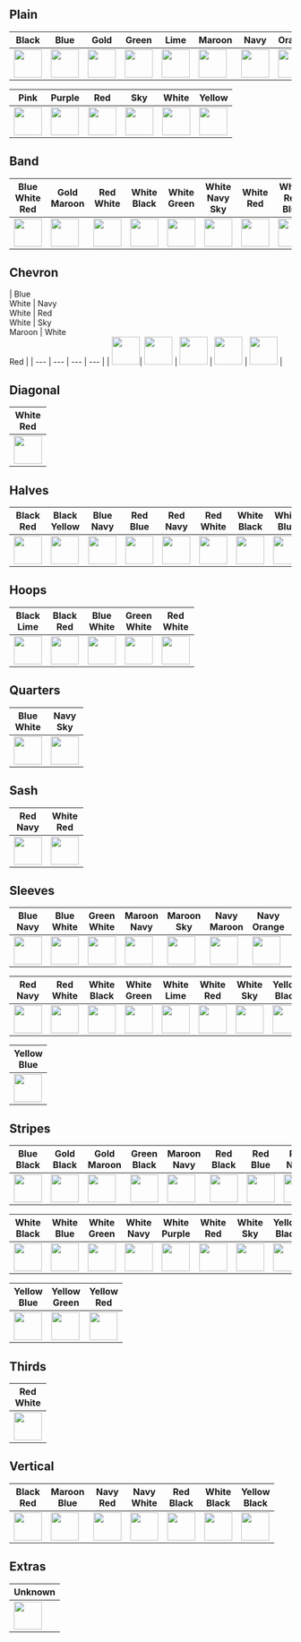## Plain

| Black | Blue | Gold | Green | Lime | Maroon | Navy | Orange |
| --- | --- | --- | --- | --- | --- | --- | --- |
| <img src="https://cdn.rawgit.com/dwdyer/football-kit-icons/master/shirts/plain_black.svg" width="50" /> | <img src="https://cdn.rawgit.com/dwdyer/football-kit-icons/master/shirts/plain_blue.svg" width="50" /> | <img src="https://cdn.rawgit.com/dwdyer/football-kit-icons/master/shirts/plain_gold.svg" width="50" /> | <img src="https://cdn.rawgit.com/dwdyer/football-kit-icons/master/shirts/plain_green.svg" width="50" /> | <img src="https://cdn.rawgit.com/dwdyer/football-kit-icons/master/shirts/plain_lime.svg" width="50" /> | <img src="https://cdn.rawgit.com/dwdyer/football-kit-icons/master/shirts/plain_maroon.svg" width="50" /> | <img src="https://cdn.rawgit.com/dwdyer/football-kit-icons/master/shirts/plain_navy.svg" width="50" /> | <img src="https://cdn.rawgit.com/dwdyer/football-kit-icons/master/shirts/plain_orange.svg" width="50" /> |

| Pink | Purple | Red | Sky | White | Yellow |
| --- | --- | --- | --- | --- | --- |
| <img src="https://cdn.rawgit.com/dwdyer/football-kit-icons/master/shirts/plain_pink.svg" width="50" /> | <img src="https://cdn.rawgit.com/dwdyer/football-kit-icons/master/shirts/plain_purple.svg" width="50" /> | <img src="https://cdn.rawgit.com/dwdyer/football-kit-icons/master/shirts/plain_red.svg" width="50" /> | <img src="https://cdn.rawgit.com/dwdyer/football-kit-icons/master/shirts/plain_skyblue.svg" width="50" /> | <img src="https://cdn.rawgit.com/dwdyer/football-kit-icons/master/shirts/plain_white.svg" width="50" /> | <img src="https://cdn.rawgit.com/dwdyer/football-kit-icons/master/shirts/plain_yellow.svg" width="50" /> |

## Band

| Blue<br/>White<br/>Red | Gold<br/>Maroon | Red<br/>White | White<br/>Black | White<br/>Green | White<br/>Navy<br/>Sky | White<br/>Red | White<br/>Red<br/>Blue |
| --- | --- | --- | --- | --- | --- | --- | --- |
| <img src="https://cdn.rawgit.com/dwdyer/football-kit-icons/master/shirts/band_blue_white_red.svg" width="50" /> | <img src="https://cdn.rawgit.com/dwdyer/football-kit-icons/master/shirts/band_gold_maroon.svg" width="50" /> | <img src="https://cdn.rawgit.com/dwdyer/football-kit-icons/master/shirts/band_red_white.svg" width="50" /> | <img src="https://cdn.rawgit.com/dwdyer/football-kit-icons/master/shirts/band_white_black.svg" width="50" /> | <img src="https://cdn.rawgit.com/dwdyer/football-kit-icons/master/shirts/band_white_green.svg" width="50" /> | <img src="https://cdn.rawgit.com/dwdyer/football-kit-icons/master/shirts/band_white_navy_skyblue.svg" width="50" /> | <img src="https://cdn.rawgit.com/dwdyer/football-kit-icons/master/shirts/band_white_red.svg" width="50" /> | <img src="https://cdn.rawgit.com/dwdyer/football-kit-icons/master/shirts/band_white_red_blue.svg" width="50" /> |

## Chevron

| Blue<br/>White | Navy<br/>White | Red<br/>White | Sky<br/>Maroon | White<br/>Red |
| --- | --- | --- | --- |
| <img src="https://cdn.rawgit.com/dwdyer/football-kit-icons/master/shirts/chevron_blue_white.svg" width="50" />| <img src="https://cdn.rawgit.com/dwdyer/football-kit-icons/master/shirts/chevron_navy_white.svg" width="50" /> | <img src="https://cdn.rawgit.com/dwdyer/football-kit-icons/master/shirts/chevron_red_white.svg" width="50" /> | <img src="https://cdn.rawgit.com/dwdyer/football-kit-icons/master/shirts/chevron_skyblue_maroon.svg" width="50" /> | <img src="https://cdn.rawgit.com/dwdyer/football-kit-icons/master/shirts/chevron_white_red.svg" width="50" /> |

## Diagonal

| White<br/>Red |
| --- |
| <img src="https://cdn.rawgit.com/dwdyer/football-kit-icons/master/shirts/diagonal_white_red.svg" width="50" /> |

## Halves

| Black<br/>Red | Black<br/>Yellow | Blue<br/>Navy | Red<br/>Blue | Red<br/>Navy | Red<br/>White | White<br/>Black | White<br/>Blue |
| --- | --- | --- | --- | --- | --- | --- | --- |
| <img src="https://cdn.rawgit.com/dwdyer/football-kit-icons/master/shirts/halves_black_red.svg" width="50" /> | <img src="https://cdn.rawgit.com/dwdyer/football-kit-icons/master/shirts/halves_black_yellow.svg" width="50" /> | <img src="https://cdn.rawgit.com/dwdyer/football-kit-icons/master/shirts/halves_blue_navy.svg" width="50" /> | <img src="https://cdn.rawgit.com/dwdyer/football-kit-icons/master/shirts/halves_red_blue.svg" width="50" /> | <img src="https://cdn.rawgit.com/dwdyer/football-kit-icons/master/shirts/halves_red_navy.svg" width="50" /> | <img src="https://cdn.rawgit.com/dwdyer/football-kit-icons/master/shirts/halves_red_white.svg" width="50" /> | <img src="https://cdn.rawgit.com/dwdyer/football-kit-icons/master/shirts/halves_white_black.svg" width="50" /> | <img src="https://cdn.rawgit.com/dwdyer/football-kit-icons/master/shirts/halves_white_blue.svg" width="50" /> |

## Hoops

| Black<br/>Lime | Black<br/>Red | Blue<br/>White | Green<br/>White | Red<br/>White |
| --- | --- | --- | --- | --- |
| <img src="https://cdn.rawgit.com/dwdyer/football-kit-icons/master/shirts/hoops_black_lime.svg" width="50" /> | <img src="https://cdn.rawgit.com/dwdyer/football-kit-icons/master/shirts/hoops_black_red.svg" width="50" /> | <img src="https://cdn.rawgit.com/dwdyer/football-kit-icons/master/shirts/hoops_blue_white.svg" width="50" /> | <img src="https://cdn.rawgit.com/dwdyer/football-kit-icons/master/shirts/hoops_green_white.svg" width="50" /> | <img src="https://cdn.rawgit.com/dwdyer/football-kit-icons/master/shirts/hoops_red_white.svg" width="50" /> |

## Quarters

| Blue<br/>White | Navy<br/>Sky |
| --- | --- |
| <img src="https://cdn.rawgit.com/dwdyer/football-kit-icons/master/shirts/quarters_white_blue.svg" width="50" /> | <img src="https://cdn.rawgit.com/dwdyer/football-kit-icons/master/shirts/quarters_navy_skyblue.svg" width="50" /> |

## Sash

| Red<br/>Navy | White<br/>Red |
| --- | --- |
| <img src="https://cdn.rawgit.com/dwdyer/football-kit-icons/master/shirts/sash_red_navy.svg" width="50" /> | <img src="https://cdn.rawgit.com/dwdyer/football-kit-icons/master/shirts/sash_white_red.svg" width="50" /> |

## Sleeves

| Blue<br/>Navy | Blue<br/>White | Green<br/>White | Maroon<br/>Navy | Maroon<br/>Sky | Navy<br/>Maroon | Navy<br/>Orange | Purple<br/>Black |
| --- | --- | --- | --- | --- | --- | --- | --- |
| <img src="https://cdn.rawgit.com/dwdyer/football-kit-icons/master/shirts/sleeves_blue_navy.svg" width="50" /> | <img src="https://cdn.rawgit.com/dwdyer/football-kit-icons/master/shirts/sleeves_blue_white.svg" width="50" /> | <img src="https://cdn.rawgit.com/dwdyer/football-kit-icons/master/shirts/sleeves_green_white.svg" width="50" /> | <img src="https://cdn.rawgit.com/dwdyer/football-kit-icons/master/shirts/sleeves_maroon_navy.svg" width="50" /> | <img src="https://cdn.rawgit.com/dwdyer/football-kit-icons/master/shirts/sleeves_maroon_skyblue.svg" width="50" /> | <img src="https://cdn.rawgit.com/dwdyer/football-kit-icons/master/shirts/sleeves_navy_maroon.svg" width="50" /> | <img src="https://cdn.rawgit.com/dwdyer/football-kit-icons/master/shirts/sleeves_navy_orange.svg" width="50" /> | <img src="https://cdn.rawgit.com/dwdyer/football-kit-icons/master/shirts/sleeves_purple_black.svg" width="50" /> |

| Red<br/>Navy | Red<br/>White | White<br/>Black | White<br/>Green | White<br/>Lime | White<br/>Red | White<br/>Sky | Yellow<br/>Black |
| --- | --- | --- | --- | --- | --- | --- | --- |
| <img src="https://cdn.rawgit.com/dwdyer/football-kit-icons/master/shirts/sleeves_red_navy.svg" width="50" /> | <img src="https://cdn.rawgit.com/dwdyer/football-kit-icons/master/shirts/sleeves_red_white.svg" width="50" /> | <img src="https://cdn.rawgit.com/dwdyer/football-kit-icons/master/shirts/sleeves_white_black.svg" width="50" /> | <img src="https://cdn.rawgit.com/dwdyer/football-kit-icons/master/shirts/sleeves_white_green.svg" width="50" /> | <img src="https://cdn.rawgit.com/dwdyer/football-kit-icons/master/shirts/sleeves_white_lime.svg" width="50" /> | <img src="https://cdn.rawgit.com/dwdyer/football-kit-icons/master/shirts/sleeves_white_red.svg" width="50" /> | <img src="https://cdn.rawgit.com/dwdyer/football-kit-icons/master/shirts/sleeves_white_skyblue.svg" width="50" /> | <img src="https://cdn.rawgit.com/dwdyer/football-kit-icons/master/shirts/sleeves_yellow_black.svg" width="50" /> |

| Yellow<br/>Blue |
| --- |
| <img src="https://cdn.rawgit.com/dwdyer/football-kit-icons/master/shirts/sleeves_yellow_blue.svg" width="50" /> |

## Stripes

| Blue<br/>Black | Gold<br/>Black | Gold<br/>Maroon | Green<br/>Black | Maroon<br/>Navy | Red<br/>Black | Red<br/>Blue | Red<br/>Navy |
| --- | --- | --- | --- | --- | --- | --- | --- |
| <img src="https://cdn.rawgit.com/dwdyer/football-kit-icons/master/shirts/stripes_blue_black.svg" width="50" /> | <img src="https://cdn.rawgit.com/dwdyer/football-kit-icons/master/shirts/stripes_gold_black.svg" width="50" /> | <img src="https://cdn.rawgit.com/dwdyer/football-kit-icons/master/shirts/stripes_gold_maroon.svg" width="50" /> | <img src="https://cdn.rawgit.com/dwdyer/football-kit-icons/master/shirts/stripes_green_black.svg" width="50" /> | <img src="https://cdn.rawgit.com/dwdyer/football-kit-icons/master/shirts/stripes_maroon_navy.svg" width="50" /> | <img src="https://cdn.rawgit.com/dwdyer/football-kit-icons/master/shirts/stripes_red_black.svg" width="50" /> | <img src="https://cdn.rawgit.com/dwdyer/football-kit-icons/master/shirts/stripes_red_blue.svg" width="50" /> | <img src="https://cdn.rawgit.com/dwdyer/football-kit-icons/master/shirts/stripes_red_navy.svg" width="50" /> |

| White<br/>Black | White<br/>Blue | White<br/>Green | White<br/>Navy | White<br/>Purple | White<br/>Red | White<br/>Sky | Yellow<br/>Black |
| --- | --- | --- | --- | --- | --- | --- | --- |
| <img src="https://cdn.rawgit.com/dwdyer/football-kit-icons/master/shirts/stripes_white_black.svg" width="50" /> | <img src="https://cdn.rawgit.com/dwdyer/football-kit-icons/master/shirts/stripes_white_blue.svg" width="50" /> | <img src="https://cdn.rawgit.com/dwdyer/football-kit-icons/master/shirts/stripes_white_green.svg" width="50" /> | <img src="https://cdn.rawgit.com/dwdyer/football-kit-icons/master/shirts/stripes_white_navy.svg" width="50" /> | <img src="https://cdn.rawgit.com/dwdyer/football-kit-icons/master/shirts/stripes_white_purple.svg" width="50" /> | <img src="https://cdn.rawgit.com/dwdyer/football-kit-icons/master/shirts/stripes_white_red.svg" width="50" /> | <img src="https://cdn.rawgit.com/dwdyer/football-kit-icons/master/shirts/stripes_white_skyblue.svg" width="50" /> | <img src="https://cdn.rawgit.com/dwdyer/football-kit-icons/master/shirts/stripes_yellow_black.svg" width="50" /> |

| Yellow<br/>Blue | Yellow<br/>Green | Yellow<br/>Red |
| --- | --- | --- |
| <img src="https://cdn.rawgit.com/dwdyer/football-kit-icons/master/shirts/stripes_yellow_blue.svg" width="50" /> | <img src="https://cdn.rawgit.com/dwdyer/football-kit-icons/master/shirts/stripes_yellow_green.svg" width="50" /> |<img src="https://cdn.rawgit.com/dwdyer/football-kit-icons/master/shirts/stripes_yellow_red.svg" width="50" /> |

## Thirds

| Red<br/>White |
| --- |
| <img src="https://cdn.rawgit.com/dwdyer/football-kit-icons/master/shirts/thirds_red_white.svg" width="50" /> |


## Vertical

| Black<br/>Red | Maroon<br/>Blue | Navy<br/>Red | Navy<br/>White | Red<br/>Black | White<br/>Black | Yellow<br/>Black |
| --- | --- | --- | --- | --- | --- | --- |
| <img src="https://cdn.rawgit.com/dwdyer/football-kit-icons/master/shirts/vertical_black_red.svg" width="50" /> | <img src="https://cdn.rawgit.com/dwdyer/football-kit-icons/master/shirts/vertical_maroon_blue.svg" width="50" /> | <img src="https://cdn.rawgit.com/dwdyer/football-kit-icons/master/shirts/vertical_navy_red.svg" width="50" /> | <img src="https://cdn.rawgit.com/dwdyer/football-kit-icons/master/shirts/vertical_navy_white.svg" width="50" /> | <img src="https://cdn.rawgit.com/dwdyer/football-kit-icons/master/shirts/vertical_red_black.svg" width="50" /> | <img src="https://cdn.rawgit.com/dwdyer/football-kit-icons/master/shirts/vertical_white_black.svg" width="50" /> | <img src="https://cdn.rawgit.com/dwdyer/football-kit-icons/master/shirts/vertical_yellow_black.svg" width="50" /> |

## Extras

| Unknown |
| --- |
| <img src="https://cdn.rawgit.com/dwdyer/football-kit-icons/master/shirts/unknown.svg" width="50" /> |
